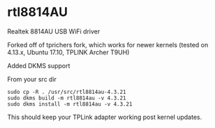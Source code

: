 # rtl8814AU
Realtek 8814AU USB WiFi driver

Forked off of tprichers fork, which works for newer kernels (tested on 4.13.x, Ubuntu 17.10, TPLINK Archer T9UH)

Added DKMS support

From your src dir

````
sudo cp -R . /usr/src/rtl8814au-4.3.21
sudo dkms build -m rtl8814au -v 4.3.21
sudo dkms install -m rtl8814au -v 4.3.21
````

This should keep your TPLink adapter working post kernel updates.
